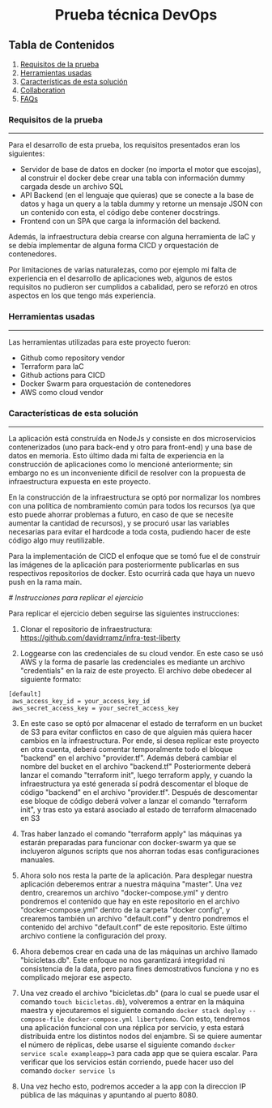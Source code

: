 <h1 align="center"> Prueba técnica DevOps </h1>

## Tabla de Contenidos
1. [Requisitos de la prueba](#requisitos-de-la-prueba)
2. [Herramientas usadas](#herramientas-usadas)
3. [Características de esta solución](#caracteristicas-de-esta-solucion)
4. [Collaboration](#collaboration)
5. [FAQs](#faqs)

### Requisitos de la prueba
***
Para el desarrollo de esta prueba, los requisitos presentados eran los siguientes:

- Servidor de base de datos en docker (no importa el motor que escojas), al construir el docker debe crear una tabla con información dummy cargada desde un archivo SQL
- API Backend (en el lenguaje que quieras) que se conecte a la base de datos y haga un query a la tabla dummy y retorne un mensaje JSON con un contenido con esta, el código debe contener docstrings.
- Frontend con un SPA que carga la información del backend.

Además, la infraestructura debía crearse con alguna herramienta de IaC y se debía implementar de alguna forma CICD y orquestación de contenedores.

Por limitaciones de varias naturalezas, como por ejemplo mi falta de experiencia en el desarrollo de aplicaciones web, algunos de estos requisitos no pudieron ser cumplidos a cabalidad, pero se reforzó en otros aspectos en los que tengo más experiencia. 

### Herramientas usadas
***

Las herramientas utilizadas para este proyecto fueron:
- Github como repository vendor
- Terraform para IaC
- Github actions para CICD
- Docker Swarm para orquestación de contenedores
- AWS como cloud vendor

### Características de esta solución
***

La aplicación está construída en NodeJs y consiste en dos microservicios contenerizados (uno para back-end y otro para front-end) y una base de datos en memoria. Esto último dada mi falta de experiencia en la construcción de aplicaciones como lo mencioné anteriormente; sin embargo no es un inconveniente dificil de resolver con la propuesta de infraestructura expuesta en este proyecto.

En la construcción de la infraestructura se optó por normalizar los nombres con una política de nombramiento común para todos los recursos (ya que esto puede ahorrar problemas a futuro, en caso de que se necesite aumentar la cantidad de recursos), y se procuró usar las variables necesarias para evitar el hardcode a toda costa, pudiendo hacer de este código algo muy reutilizable.

Para la implementación de CICD el enfoque que se tomó fue el de construir las imágenes de la aplicación para posteriormente publicarlas en sus respectivos repositorios de docker. Esto ocurrirá cada que haya un nuevo push en la rama main.


<em> # Instrucciones para replicar el ejercicio </em>

Para replicar el ejercicio deben seguirse las siguientes instrucciones:

1. Clonar el repositorio de infraestructura: https://github.com/davidrramz/infra-test-liberty

2. Loggearse con las credenciales de su cloud vendor. En este caso se usó AWS y la forma de pasarle las credenciales es mediante un archivo "credentials" en la raiz de este proyecto. El archivo debe obedecer al siguiente formato: 
```
[default]
 aws_access_key_id = your_access_key_id
 aws_secret_access_key = your_secret_access_key
```

 3. En este caso se optó por almacenar el estado de terraform en un bucket de S3 para evitar conflictos en caso de que alguien más quiera hacer cambios en la infraestructura. Por ende, si desea replicar este proyecto en otra cuenta, deberá comentar temporalmente todo el bloque "backend" en el archivo "provider.tf". Además deberá cambiar el nombre del bucket en el archivo "backend.tf"
 Posteriormente deberá lanzar el comando "terraform init", luego terraform apply, y cuando la infraestructura ya esté generada sí podrá descomentar el bloque de código "backend" en el archivo "provider.tf".
 Después de descomentar ese bloque de código deberá volver a lanzar el comando "terraform init", y tras esto ya estará asociado al estado de terraform almacenado en S3

 4. Tras haber lanzado el comando "terraform apply" las máquinas ya estarán preparadas para funcionar con docker-swarm ya que se incluyeron algunos scripts que nos ahorran todas esas configuraciones manuales.

 5. Ahora solo nos resta la parte de la aplicación. Para desplegar nuestra aplicación deberemos entrar a nuestra máquina "master".
 Una vez dentro, crearemos un archivo "docker-compose.yml" y dentro pondremos el contenido que hay en este repositorio en el archivo "docker-compose.yml" dentro de la carpeta "docker config", y crearemos también un archivo "default.conf" y dentro pondremos el contenido del archivo "default.conf" de este repositorio. Este último archivo contiene la configuración del proxy. 

 6. Ahora debemos crear en cada una de las máquinas un archivo llamado "bicicletas.db". Este enfoque no nos garantizará integridad ni consistencia de la data, pero para fines demostrativos funciona y no es complicado mejorar ese aspecto. 

 7. Una vez creado el archivo "bicicletas.db" (para lo cual se puede usar el comando ```touch bicicletas.db```), volveremos a entrar en la máquina maestra y ejecutaremos el siguiente comando ```docker stack deploy --compose-file docker-compose.yml libertydemo```. Con esto, tendremos una aplicación funcional con una réplica por servicio, y esta estará distribuida entre los distintos nodos del enjambre.
 Si se quiere aumentar el número de réplicas, debe usarse el siguiente comando ```docker service scale exampleapp=3``` para cada app que se quiera escalar.
 Para verificar que los servicios están corriendo, puede hacer uso del comando ```docker service ls```

 8. Una vez hecho esto, podremos acceder a la app con la direccion IP pública de las máquinas y apuntando al puerto 8080.